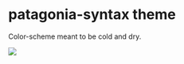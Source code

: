 # patagonia-syntax theme

Color-scheme meant to be cold and dry.

![](https://user-images.githubusercontent.com/12974475/28340812-1b5f5bb4-6bdf-11e7-8fd0-c4590de02eb7.png)
